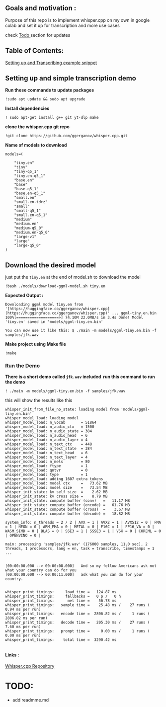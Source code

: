 
## Goals and motivation : 
Purpose of this repo is to implement whisper.cpp on my own in google colab and set it up for transcription and more use cases 

check  [Todo ](#todo) section for updates 

## Table of Contents: 
[Setting up and Transcribing example snippet](#setup)

## Setting up and simple transcription demo <a name='setup' ></a> 

**Run these commands to update packages**
```
!sudo apt update && sudo apt upgrade
```

**Install dependencies**


```
! sudo apt-get install g++ git yt-dlp make
```

**clone the whisper.cpp git repo**

```
!git clone https://github.com/ggerganov/whisper.cpp.git
```
**Name of models to download**

```
models=(

    "tiny.en"
    "tiny"
    "tiny-q5_1"
    "tiny.en-q5_1"
    "base.en"
    "base"
    "base-q5_1"
    "base.en-q5_1"
    "small.en"
    "small.en-tdrz"
    "small"
    "small-q5_1"
    "small.en-q5_1"
    "medium"
    "medium.en"
    "medium-q5_0"
    "medium.en-q5_0"
    "large-v1"
    "large"
    "large-q5_0"
)
```
## Download the desired model 

just put the ``tiny.en`` at the  end of model.sh to download the model

```
!bash ./models/download-ggml-model.sh tiny.en
```

**Expected  Output :**

 ```
 Downloading ggml model tiny.en from '[https://huggingface.co/ggerganov/whisper.cpp](https://huggingface.co/ggerganov/whisper.cpp)' ... ggml-tiny.en.bin 100%[===================>] 74.10M 22.0MB/s in 3.4s Done! Model 'tiny.en' saved in 'models/ggml-tiny.en.bin' 
 
 You can now use it like this: $ ./main -m models/ggml-tiny.en.bin -f samples/jfk.wav
```


**Make project using Make file**
```
!make
```
### Run the Demo
**There is a short demo called `jfk.wav` included  run this command to run the demo**

```
! ./main -m models/ggml-tiny.en.bin -f samples/jfk.wav
```

this will show the results like this  
```
whisper_init_from_file_no_state: loading model from 'models/ggml-tiny.en.bin'
whisper_model_load: loading model
whisper_model_load: n_vocab       = 51864
whisper_model_load: n_audio_ctx   = 1500
whisper_model_load: n_audio_state = 384
whisper_model_load: n_audio_head  = 6
whisper_model_load: n_audio_layer = 4
whisper_model_load: n_text_ctx    = 448
whisper_model_load: n_text_state  = 384
whisper_model_load: n_text_head   = 6
whisper_model_load: n_text_layer  = 4
whisper_model_load: n_mels        = 80
whisper_model_load: ftype         = 1
whisper_model_load: qntvr         = 0
whisper_model_load: type          = 1
whisper_model_load: adding 1607 extra tokens
whisper_model_load: model ctx     =   73.62 MB
whisper_model_load: model size    =   73.54 MB
whisper_init_state: kv self size  =    2.62 MB
whisper_init_state: kv cross size =    8.79 MB
whisper_init_state: compute buffer (conv)   =   11.17 MB
whisper_init_state: compute buffer (encode) =   61.76 MB
whisper_init_state: compute buffer (cross)  =    3.67 MB
whisper_init_state: compute buffer (decode) =   18.82 MB

system_info: n_threads = 2 / 2 | AVX = 1 | AVX2 = 1 | AVX512 = 0 | FMA = 1 | NEON = 0 | ARM_FMA = 0 | METAL = 0 | F16C = 1 | FP16_VA = 0 | WASM_SIMD = 0 | BLAS = 0 | SSE3 = 1 | SSSE3 = 1 | VSX = 0 | COREML = 0 | OPENVINO = 0 | 

main: processing 'samples/jfk.wav' (176000 samples, 11.0 sec), 2 threads, 1 processors, lang = en, task = transcribe, timestamps = 1 ...


[00:00:00.000 --> 00:00:08.000]   And so my fellow Americans ask not what your country can do for you
[00:00:08.000 --> 00:00:11.000]   ask what you can do for your country.


whisper_print_timings:     load time =   124.87 ms
whisper_print_timings:     fallbacks =   0 p /   0 h
whisper_print_timings:      mel time =    56.78 ms
whisper_print_timings:   sample time =    25.48 ms /    27 runs (    0.94 ms per run)
whisper_print_timings:   encode time =  2806.82 ms /     1 runs ( 2806.82 ms per run)
whisper_print_timings:   decode time =   205.30 ms /    27 runs (    7.60 ms per run)
whisper_print_timings:   prompt time =     0.00 ms /     1 runs (    0.00 ms per run)
whisper_print_timings:    total time =  3290.42 ms


```







#### Links : 

[Whisper.cpp Repository](https://github.com/ggerganov/whisper.cpp)

# TODO: <a name = 'todo'></a>
- add  readmme.md
